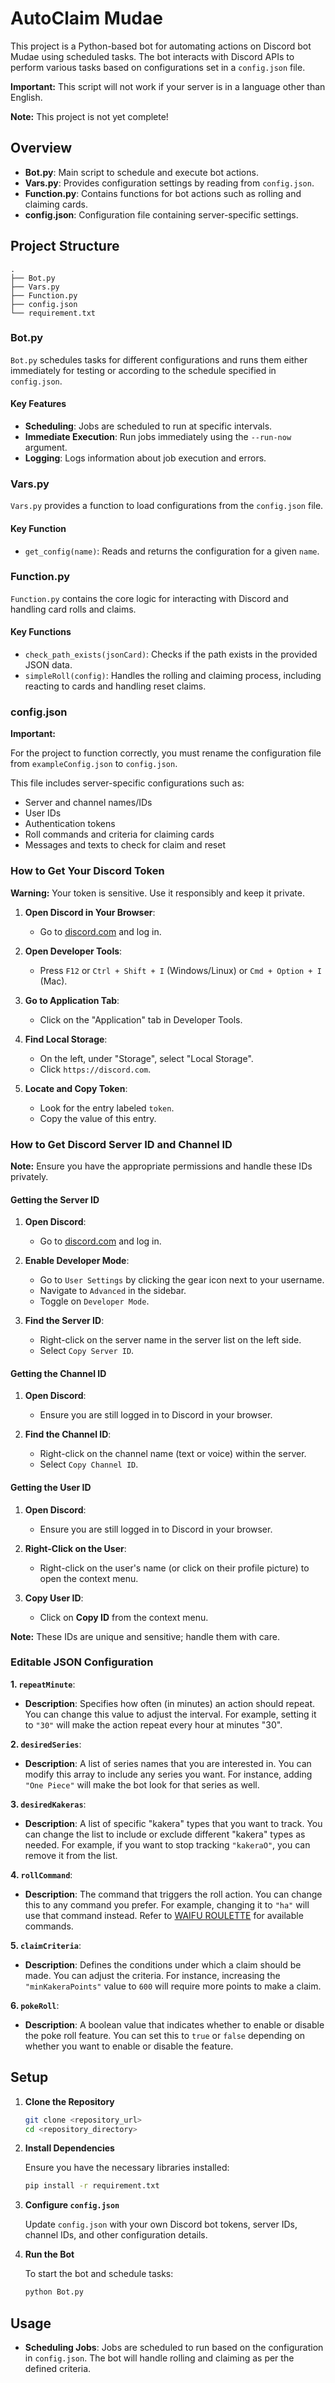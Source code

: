 # AutoClaim Mudae

This project is a Python-based bot for automating actions on Discord bot Mudae using scheduled tasks. The bot interacts with Discord APIs to perform various tasks based on configurations set in a `config.json` file.

**Important:** This script will not work if your server is in a language other than English.

**Note:** This project is not yet complete!

## Overview

- **Bot.py**: Main script to schedule and execute bot actions.
- **Vars.py**: Provides configuration settings by reading from `config.json`.
- **Function.py**: Contains functions for bot actions such as rolling and claiming cards.
- **config.json**: Configuration file containing server-specific settings.

## Project Structure

```
.
├── Bot.py
├── Vars.py
├── Function.py
├── config.json
└── requirement.txt
```

### Bot.py

`Bot.py` schedules tasks for different configurations and runs them either immediately for testing or according to the schedule specified in `config.json`.

#### Key Features

- **Scheduling**: Jobs are scheduled to run at specific intervals.
- **Immediate Execution**: Run jobs immediately using the `--run-now` argument.
- **Logging**: Logs information about job execution and errors.

### Vars.py

`Vars.py` provides a function to load configurations from the `config.json` file.

#### Key Function

- `get_config(name)`: Reads and returns the configuration for a given `name`.

### Function.py

`Function.py` contains the core logic for interacting with Discord and handling card rolls and claims.

#### Key Functions

- `check_path_exists(jsonCard)`: Checks if the path exists in the provided JSON data.
- `simpleRoll(config)`: Handles the rolling and claiming process, including reacting to cards and handling reset claims.

### config.json

**Important:**

For the project to function correctly, you must rename the configuration file from `exampleConfig.json` to `config.json`.

This file includes server-specific configurations such as:

- Server and channel names/IDs
- User IDs
- Authentication tokens
- Roll commands and criteria for claiming cards
- Messages and texts to check for claim and reset

### How to Get Your Discord Token

**Warning:** Your token is sensitive. Use it responsibly and keep it private.

1. **Open Discord in Your Browser**:

   - Go to [discord.com](https://discord.com) and log in.

2. **Open Developer Tools**:

   - Press `F12` or `Ctrl + Shift + I` (Windows/Linux) or `Cmd + Option + I` (Mac).

3. **Go to Application Tab**:

   - Click on the "Application" tab in Developer Tools.

4. **Find Local Storage**:

   - On the left, under "Storage", select "Local Storage".
   - Click `https://discord.com`.

5. **Locate and Copy Token**:
   - Look for the entry labeled `token`.
   - Copy the value of this entry.

### How to Get Discord Server ID and Channel ID

**Note:** Ensure you have the appropriate permissions and handle these IDs privately.

#### Getting the Server ID

1. **Open Discord**:

   - Go to [discord.com](https://discord.com) and log in.

2. **Enable Developer Mode**:

   - Go to `User Settings` by clicking the gear icon next to your username.
   - Navigate to `Advanced` in the sidebar.
   - Toggle on `Developer Mode`.

3. **Find the Server ID**:
   - Right-click on the server name in the server list on the left side.
   - Select `Copy Server ID`.

#### Getting the Channel ID

1. **Open Discord**:

   - Ensure you are still logged in to Discord in your browser.

2. **Find the Channel ID**:
   - Right-click on the channel name (text or voice) within the server.
   - Select `Copy Channel ID`.

#### Getting the User ID

1. **Open Discord**:

   - Ensure you are still logged in to Discord in your browser.

2. **Right-Click on the User**:

   - Right-click on the user's name (or click on their profile picture) to open the context menu.

3. **Copy User ID**:
   - Click on **Copy ID** from the context menu.

**Note:** These IDs are unique and sensitive; handle them with care.

### Editable JSON Configuration

**1. `repeatMinute`**:

- **Description**: Specifies how often (in minutes) an action should repeat.
  You can change this value to adjust the interval. For example, setting it to `"30"` will make the action repeat every hour at minutes "30".

**2. `desiredSeries`**:

- **Description**: A list of series names that you are interested in.
  You can modify this array to include any series you want. For instance, adding `"One Piece"` will make the bot look for that series as well.

**3. `desiredKakeras`**:

- **Description**: A list of specific "kakera" types that you want to track.
  You can change the list to include or exclude different "kakera" types as needed. For example, if you want to stop tracking `"kakeraO"`, you can remove it from the list.

**4. `rollCommand`**:

- **Description**: The command that triggers the roll action.
  You can change this to any command you prefer. For example, changing it to `"ha"` will use that command instead. Refer to [WAIFU ROULETTE](https://mudae.fandom.com/wiki/List_of_Commands#WAIFU_ROULETTE) for available commands.

**5. `claimCriteria`**:

- **Description**: Defines the conditions under which a claim should be made.
  You can adjust the criteria. For instance, increasing the `"minKakeraPoints"` value to `600` will require more points to make a claim.

**6. `pokeRoll`**:

- **Description**: A boolean value that indicates whether to enable or disable the poke roll feature.
  You can set this to `true` or `false` depending on whether you want to enable or disable the feature.

## Setup

1. **Clone the Repository**

   ```bash
   git clone <repository_url>
   cd <repository_directory>
   ```

2. **Install Dependencies**

   Ensure you have the necessary libraries installed:

   ```bash
   pip install -r requirement.txt
   ```

3. **Configure `config.json`**

   Update `config.json` with your own Discord bot tokens, server IDs, channel IDs, and other configuration details.

4. **Run the Bot**

   To start the bot and schedule tasks:

   ```bash
   python Bot.py
   ```

## Usage

- **Scheduling Jobs**: Jobs are scheduled to run based on the configuration in `config.json`. The bot will handle rolling and claiming as per the defined criteria.
